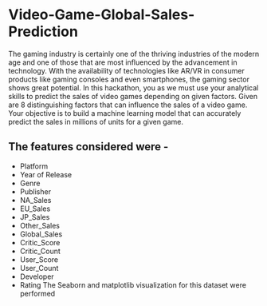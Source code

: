 # Video-Game-Global-Sales-Prediction
The gaming industry is certainly one of the thriving industries of the modern age and one of those that are most influenced by the advancement in technology. With the availability of technologies like AR/VR in consumer products like gaming consoles and even smartphones, the gaming sector shows great potential. 
In this hackathon, you as we  must use your analytical skills to predict the sales of video games depending on given factors. 
Given are 8 distinguishing factors that can influence the sales of a video game. Your objective  is to build a machine learning model that can accurately predict the sales in millions of units for a given game.

## The features considered were -

* Platform
* Year of Release
* Genre
* Publisher
* NA_Sales
* EU_Sales
* JP_Sales
* Other_Sales
* Global_Sales
* Critic_Score
* Critic_Count
* User_Score
* User_Count
* Developer
* Rating
The Seaborn and matplotlib visualization for this dataset were performed 
